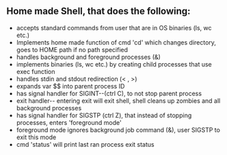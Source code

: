## Home made Shell, that does the following:
* accepts standard commands from user that are in OS binaries (ls, wc etc.)
* Implements home made function of cmd 'cd' which changes directory, goes to HOME path if no path specified
* handles background and foreground processes (&)
* implements binaries (ls, wc etc.) by creating child processes that use exec function
* handles stdin and stdout redirection (< , >)
* expands var $$ into parent process ID
* has signal handler for SIGINT--(ctrl C), to not stop parent process
* exit handler-- entering exit will exit shell, shell cleans up zombies and all background processes
* has signal handler for SIGSTP (ctrl Z), that instead of stopping processes, enters 'foreground mode'
* foreground mode ignores background job command (&), user SIGSTP to exit this mode
* cmd 'status' will print last ran process exit status
  
